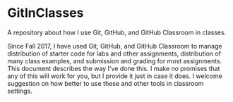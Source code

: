 # GitInClasses
A repository about how I use Git, GitHub, and GitHub Classroom in classes.

Since Fall 2017, I have used Git, GitHub, and GitHub Classroom to manage distribution of starter code for labs and other assignments, distribution of many class examples, and submission and grading for most assignments.  This document describes the way I've done this.  I make no promises that any of this will work for you, but I provide it just in case it does.  I welcome suggestion on how better to use these and other tools in classroom settings.
